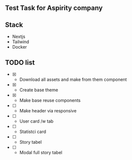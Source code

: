 ## Test Task for Aspirity company

## Stack

-   Nextjs
-   Tailwind
-   Docker

## TODO list

-   [x] -   Download all assets and make from them component
-   [x] -   Create base theme
-   [x] -   Make base reuse components
-   [ ] -   Make header via responsive
-   [ ] -   User card /w tab
-   [ ] -   Statistci card
-   [ ] -   Story tabel
-   [ ] -   Modal full story tabel
